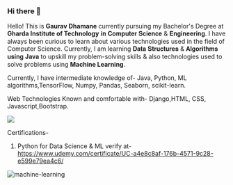 ### Hi there 👋

Hello! This is **Gaurav Dhamane**  currently pursuing my Bachelor's Degree at **Gharda Institute of Technology** 𝐢𝐧 𝐂𝐨𝐦𝐩𝐮𝐭𝐞𝐫 𝐒𝐜𝐢𝐞𝐧𝐜𝐞 & 𝐄𝐧𝐠𝐢𝐧𝐞𝐞𝐫𝐢𝐧𝐠. I have always been curious to learn about various technologies used in the field of Computer Science. Currently, I am learning 𝐃𝐚𝐭𝐚 𝐒𝐭𝐫𝐮𝐜𝐭𝐮𝐫𝐞𝐬 & 𝐀𝐥𝐠𝐨𝐫𝐢𝐭𝐡𝐦𝐬 𝐮𝐬𝐢𝐧𝐠 𝐉𝐚𝐯𝐚 to upskill my problem-solving skills & also technologies used to solve problems using **Machine Learning**.

Currently, I have intermediate knowledge of- Java, Python, ML algorithms,TensorFlow, Numpy, Pandas, Seaborn, scikit-learn.

Web Technologies Known and comfortable with- Django,HTML, CSS, Javascript,Bootstrap.

![](https://komarev.com/ghpvc/?username=gaurav-dhamane&color=green)

Certifications- 
1. Python for Data Science & ML
verify at- https://www.udemy.com/certificate/UC-a4e8c8af-176b-4571-9c28-e599e79ea4c6/


![machine-learning](https://user-images.githubusercontent.com/75262183/197534954-4d24a33f-d79f-490b-95eb-1dfe51283f16.gif)

